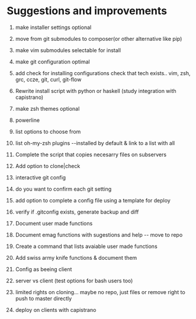 # Suggestions and improvements

1. make installer settings optional
  1. move from git submodules to composer(or other alternative like pip)
  2. make vim submodules selectable for install
  3. make git configuration optimal
  4. add check for installing configurations check that tech exists.. vim, zsh, grc, ccze, git, curl, git-flow
  5. Rewrite install script with python or haskell (study integration with capistrano)
 

2. make zsh themes optional
  1. powerline
  2. list options to choose from
  3. list oh-my-zsh plugins --installed by default & link to a list with all

3. Complete the script that copies necesarry files on subservers
  1. Add option to clone|check
  2. interactive git config 
  3. do you want to confirm each git setting
  4. add option to complete a config file using a template for deploy
  5. verify if .gitconfig exists, generate backup and diff

4. Document user made functions
  1. Document emag functions with sugestions and help -- move to repo
  2. Create a command that lists avaiable user made functions
  3. Add swiss army knife functions & document them

5. Config as beeing client
  1. server vs client (test options for bash users too)
  2. limited rights on cloning... maybe no repo, just files or remove right to push to master directly
  3. deploy on clients with capistrano
